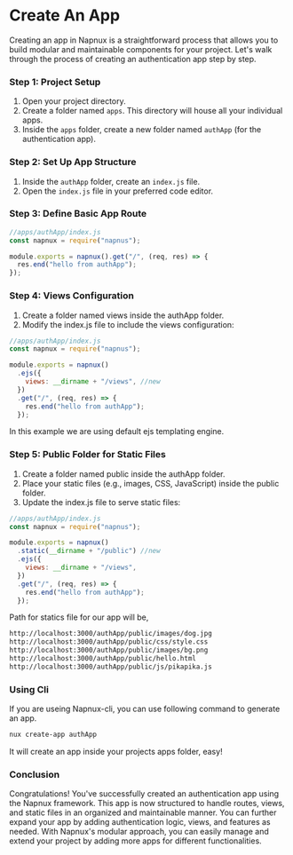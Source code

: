 # Create An App

Creating an app in Napnux is a straightforward process that allows you to build modular and maintainable components for your project. Let's walk through the process of creating an authentication app step by step.

### Step 1: Project Setup

1. Open your project directory.
2. Create a folder named `apps`. This directory will house all your individual apps.
3. Inside the `apps` folder, create a new folder named `authApp` (for the authentication app).

### Step 2: Set Up App Structure

1. Inside the `authApp` folder, create an `index.js` file.
2. Open the `index.js` file in your preferred code editor.

### Step 3: Define Basic App Route

```javascript
//apps/authApp/index.js
const napnux = require("napnus");

module.exports = napnux().get("/", (req, res) => {
  res.end("hello from authApp");
});
```

### Step 4: Views Configuration

1. Create a folder named views inside the authApp folder.
2. Modify the index.js file to include the views configuration:

```javascript
//apps/authApp/index.js
const napnux = require("napnus");

module.exports = napnux()
  .ejs({
    views: __dirname + "/views", //new
  })
  .get("/", (req, res) => {
    res.end("hello from authApp");
  });
```

In this example we are using default ejs templating engine.

### Step 5: Public Folder for Static Files

1. Create a folder named public inside the authApp folder.
2. Place your static files (e.g., images, CSS, JavaScript) inside the public folder.
3. Update the index.js file to serve static files:

```javascript
//apps/authApp/index.js
const napnux = require("napnus");

module.exports = napnux()
  .static(__dirname + "/public") //new
  .ejs({
    views: __dirname + "/views",
  })
  .get("/", (req, res) => {
    res.end("hello from authApp");
  });
```

Path for statics file for our app will be,

```bash
http://localhost:3000/authApp/public/images/dog.jpg
http://localhost:3000/authApp/public/css/style.css
http://localhost:3000/authApp/public/images/bg.png
http://localhost:3000/authApp/public/hello.html
http://localhost:3000/authApp/public/js/pikapika.js

```

### Using Cli

If you are useing Napnux-cli, you can use following command to generate an app.

```bash
nux create-app authApp
```

It will create an app inside your projects apps folder, easy!

### Conclusion

Congratulations! You've successfully created an authentication app using the Napnux framework. This app is now structured to handle routes, views, and static files in an organized and maintainable manner. You can further expand your app by adding authentication logic, views, and features as needed. With Napnux's modular approach, you can easily manage and extend your project by adding more apps for different functionalities.
